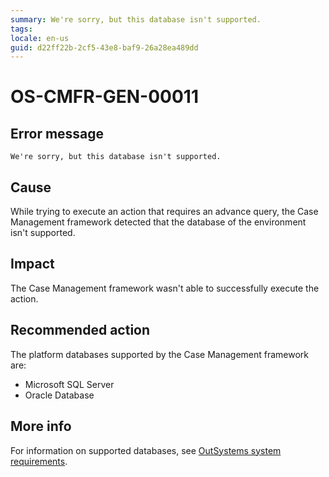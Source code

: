 ```yaml
---
summary: We're sorry, but this database isn't supported.
tags:
locale: en-us
guid: d22ff22b-2cf5-43e8-baf9-26a28ea489dd
---
```


# OS-CMFR-GEN-00011

## Error message

`We're sorry, but this database isn't supported.`

## Cause

While trying to execute an action that requires an advance query, the Case Management framework detected that the database of the environment isn't supported.

## Impact

The Case Management framework wasn't able to successfully execute the action.

## Recommended action

The platform databases supported by the Case Management framework are:

* Microsoft SQL Server
* Oracle Database

## More info

For information on supported databases, see [OutSystems system requirements](https://success.outsystems.com/Documentation/11/Setting_Up_OutSystems/OutSystems_system_requirements).
